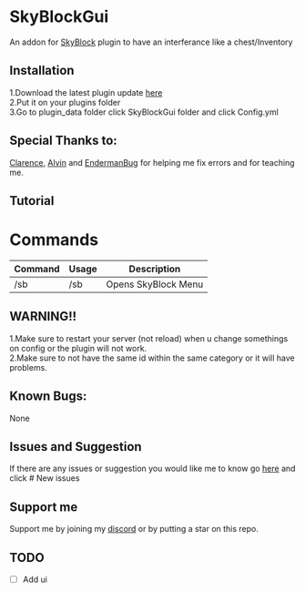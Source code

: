# SkyBlockGui
An addon for [SkyBlock](https://poggit.pmmp.io/p/SkyBlock) plugin to have an interferance like a chest/Inventory

## Installation

1.Download the latest plugin update [here](https://poggit.pmmp.io/ci/BLAST1718/SkyBlockGui/SkyBlockGui) <br>
2.Put it on your plugins folder <br>
3.Go to plugin_data folder click SkyBlockGui folder and click Config.yml <br>

## Special Thanks to: <br>

[Clarence](https://github.com/Clarence2810), [Alvin](https://github.com/alvin0319) and [EndermanBug](https://github.com/Endermanbugzjfc) for helping me fix errors and for teaching me.

## Tutorial

# Commands

| Command | Usage | Description |
| ------- | ----- | ----------- |
| /sb     | /sb   | Opens SkyBlock Menu |

## WARNING!! 
1.Make sure to restart your server (not reload) when u change somethings on config or the plugin will not work. <br>
2.Make sure to not have the same id within the same category or it will have problems. <br>

## Known Bugs: <br>
None

## Issues and Suggestion <br>

If there are any issues or suggestion you would like me to know go [here](https://github.com/BLAST1718/SkyBlockGui/issues) and click # New issues

## Support me

Support me by joining my [discord](https://discord.gg/tH38gJg7xx) or by putting a star on this repo.

## TODO

- [ ] Add ui
